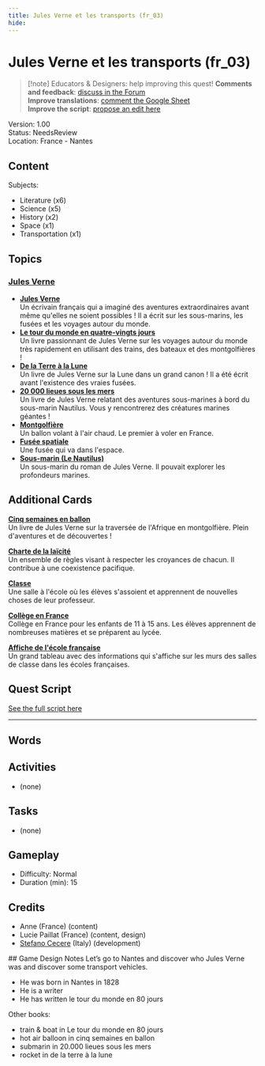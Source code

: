 ```yaml
---
title: Jules Verne et les transports (fr_03)
hide:
---
```


# Jules Verne et les transports (fr_03)
> [!note] Educators & Designers: help improving this quest!
> **Comments and feedback**: [discuss in the Forum](https://antura.discourse.group/t/fr-03-jules-verne-and-transportation/25/1)  
> **Improve translations**: [comment the Google Sheet](https://docs.google.com/spreadsheets/d/1FPFOy8CHor5ArSg57xMuPAG7WM27-ecDOiU-OmtHgjw/edit?gid=336647638#gid=336647638)  
> **Improve the script**: [propose an edit here](https://github.com/vgwb/Antura/blob/main/Assets/_discover/_quests/FR_03%20Nantes%20Verne/FR_03%20Nantes%20Verne%20-%20Yarn%20Script.yarn)  

Version: 1.00  
Status: NeedsReview  
Location: France - Nantes

## Content
Subjects: 

  - Literature (x6)
  - Science (x5)
  - History (x2)
  - Space (x1)
  - Transportation (x1)

## Topics
### [Jules Verne](../../topics/index.md#jules_verne)

  - **[Jules Verne](../../cards/index.md#jules_verne)**  
    Un écrivain français qui a imaginé des aventures extraordinaires avant même qu'elles ne soient possibles ! Il a écrit sur les sous-marins, les fusées et les voyages autour du monde.  
  - **[Le tour du monde en quatre-vingts jours](../../cards/index.md#book_around_the_world_80_days)**  
    Un livre passionnant de Jules Verne sur les voyages autour du monde très rapidement en utilisant des trains, des bateaux et des montgolfières !  
  - **[De la Terre à la Lune](../../cards/index.md#book_from_earth_to_moon)**  
    Un livre de Jules Verne sur la Lune dans un grand canon ! Il a été écrit avant l'existence des vraies fusées.  
  - **[20 000 lieues sous les mers](../../cards/index.md#book_20000_leagues_under_the_sea)**  
    Un livre de Jules Verne relatant des aventures sous-marines à bord du sous-marin Nautilus. Vous y rencontrerez des créatures marines géantes !  
  - **[Montgolfière](../../cards/index.md#hot_air_balloon)**  
    Un ballon volant à l'air chaud. Le premier à voler en France.  
  - **[Fusée spatiale](../../cards/index.md#space_rocket)**  
    Une fusée qui va dans l'espace.  
  - **[Sous-marin (Le Nautilus)](../../cards/index.md#submarine_nautilus)**  
    Un sous-marin du roman de Jules Verne. Il pouvait explorer les profondeurs marines.  

## Additional Cards
**[Cinq semaines en ballon](../../cards/index.md#book_five_weeks_in_a_balloon)**  
Un livre de Jules Verne sur la traversée de l'Afrique en montgolfière. Plein d'aventures et de découvertes !  

**[Charte de la laïcité](../../cards/index.md#concept_charter_of_secularism)**  
Un ensemble de règles visant à respecter les croyances de chacun. Il contribue à une coexistence pacifique.  

**[Classe](../../cards/index.md#place_classroom)**  
Une salle à l'école où les élèves s'assoient et apprennent de nouvelles choses de leur professeur.  

**[Collège en France](../../cards/index.md#education_college_fr)**  
Collège en France pour les enfants de 11 à 15 ans. Les élèves apprennent de nombreuses matières et se préparent au lycée.  

**[Affiche de l'école française](../../cards/index.md#object_french_school_poster)**  
Un grand tableau avec des informations qui s'affiche sur les murs des salles de classe dans les écoles françaises.  

## Quest Script

[See the full script here](./fr_03-script.md)

---

## Words
## Activities
- (none)

## Tasks
- (none)
## Gameplay
- Difficulty: Normal
- Duration (min): 15
## Credits
- Anne (France) (content)
- Lucie Paillat (France) (content, design)
- [Stefano Cecere](https://stefanocecere.com) (Italy) (development)

## Game Design Notes
Let’s go to Nantes and discover who Jules Verne was and discover some transport vehicles.

- He was born in Nantes in 1828
- He is a writer 
- He has written le tour du monde en 80 jours

Other books:

- train & boat in Le tour du monde en 80 jours
- hot air balloon in cinq semaines en ballon
- submarin in 20.000 lieues sous les mers
- rocket in de la terre à la lune 

